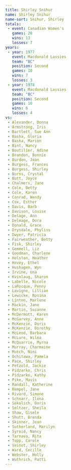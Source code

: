 ```yaml
---
title: Shirley Snihur
name: Shirley Snihur
name-sort: Snihur, Shirley
totals:
 - event: Canadian Women's
   games: 20
   wins: 13
   losses: 7
years:
 - year: 1977
   event: Macdonald Lassies
   team: "BC"
   position: Second
   games: 10
   wins: 7
   losses: 3
 - year: 1978
   event: Macdonald Lassies
   team: "BC"
   position: Second
   games: 10
   wins: 6
   losses: 4
vs:
 - Alexander, Donna
 - Armstrong, Iris
 - Bartlett, Sue Ann
 - Basha, Gloria
 - Basha, Marion
 - Bint, Nancy
 - Boutilier, Adine
 - Brandon, Bonnie
 - Burden, Jean
 - Burgess, Frances
 - Burgess, Shirley
 - Burns, Crystal
 - Butt, Joyce
 - Chalmers, Jane
 - Cole, Betty
 - Cole, Karen
 - Conrad, Wendy
 - Cox, Esther
 - Davis, Barb
 - Davison, Louise
 - Delage, Ann
 - Delmage, Dora
 - Donald, Grace
 - Drysdale, Phyliss
 - Dwyer, Patricia
 - Fairweather, Betty
 - Fisk, Shirley
 - Gemmell, Liz
 - Goodman, Charlene
 - Helston, Heather
 - Hovey, Ethel
 - Hushagen, Wyn
 - Irvine, Una
 - Kvinlaug, Sharon
 - Labelle, Nicole
 - LaRocque, Penny
 - Lavigne, Lillian
 - Lewicke, Rosina
 - Linton, Marlene
 - Mackin, Jane
 - Martin, Suzanne
 - McDermott, Karen
 - McGarvey, Anne
 - McKenzie, Doris
 - McKenzie, Dorothy
 - McLeod, Barbara
 - McLure, Wilma
 - McQuarrie, Myrna
 - Murray, Charmaine
 - Mutch, Nini
 - Ochitawa, Pamela
 - Pace, Shirley
 - Petzold, Jackie
 - Pidzarko, Chris
 - Pidzarko, Kathy
 - Pike, Mavis
 - Randall, Katherine
 - Rempel, Jane
 - Rivard, Simone
 - Schnarr, Ilona
 - Sekulich, Doris
 - Seltzer, Sheila
 - Shaw, Gisele
 - Shutt, Brenda
 - Skinner, Jean
 - Sutherland, Marilyn
 - Syroid, Nancy
 - Tarnava, Rita
 - Topp, Carole
 - Veinot, Shirley
 - Ward, Cecille
 - Webster, Holly
 - Wuthrich, Patti
---
```

